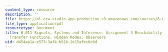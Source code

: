 ```yaml
---
content_type: resource
description: ''
file: https://ol-ocw-studio-app-production.s3.amazonaws.com/courses/6-011-signals-systems-and-inference-spring-2018/d454aa1ae5733af4b91b2e15afec0c6d_MIT6_011S18ps4.pdf
file_type: application/pdf
resourcetype: Document
title: 6.011 Signals, Systems and Inference, Assignment 4 Reachability and Observability,
  Transfer Functions, Hidden Modes, Observers
uid: d454aa1a-e573-3af4-b91b-2e15afec0c6d
---
```

